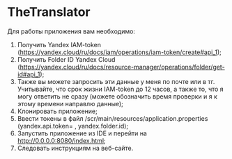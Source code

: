 # TheTranslator
Для работы приложения вам необходимо:
1. Получить Yandex IAM-token (https://yandex.cloud/ru/docs/iam/operations/iam-token/create#api_1);
2. Получить Folder ID Yandex Cloud (https://yandex.cloud/ru/docs/resource-manager/operations/folder/get-id#api_1);
3. Также вы можете запросить эти данные у меня по почте или в тг. Учитывайте, что срок жизни IAM-token до 12 часов, а также то, что я могу ответить не сразу (можете обозначить время проверки и я к этому времени направлю данные);
4. Клонировать приложение;
5. Ввести токены в файл /scr/main/resources/application.properties (yandex.api.token= , yandex.folder.id);
6. Запустить приложение из IDE и перейти на http://0.0.0.0:8080/index.html;
7. Следовать инструкциям на веб-сайте. 
